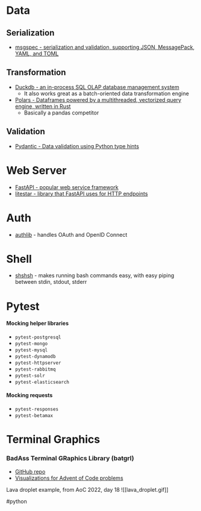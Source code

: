 # Data
## Serialization
- [msgspec - serialization and validation, supporting JSON, MessagePack, YAML, and TOML](https://github.com/jcrist/msgspec)
## Transformation
- [Duckdb - an in-process SQL OLAP database management system](https://duckdb.org/)
	- It also works great as a batch-oriented data transformation engine
- [Polars - Dataframes powered by a multithreaded, vectorized query engine, written in Rust](https://github.com/pola-rs/polars)
	- Basically a pandas competitor
## Validation
- [Pydantic - Data validation using Python type hints](https://github.com/pydantic/pydantic)

# Web Server
- [FastAPI - popular web service framework](https://github.com/tiangolo/fastapi)
- [litestar - library that FastAPI uses for HTTP endpoints](https://github.com/litestar-org/litestar)

# Auth
- [authlib](https://docs.authlib.org/en/latest/) - handles OAuth and OpenID Connect

# Shell
- [shshsh](https://github.com/zqqqqz2000/shshsh) - makes running bash commands easy, with easy piping between stdin, stdout, stderr 

# Pytest
#### Mocking helper libraries
- `pytest-postgresql`
- `pytest-mongo`
- `pytest-mysql`
- `pytest-dynamodb`
- `pytest-httpserver`
- `pytest-rabbitmq`
- `pytest-solr`
- `pytest-elasticsearch`
#### Mocking requests
- `pytest-responses`
- `pytest-betamax`

# Terminal Graphics
### BadAss Terminal GRaphics Library (batgrl)
- [GitHub repo](https://github.com/salt-die/batgrl)
- [Visualizations for Advent of Code problems](https://github.com/salt-die/Advent-of-Code)

Lava droplet example, from AoC 2022, day 18
![[lava_droplet.gif]]

#python